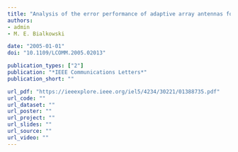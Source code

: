 ```yaml
---
title: "Analysis of the error performance of adaptive array antennas for CDMA with noncoherent M-ary orthogonal modulation in Nakagami fading"
authors:
- admin
- M. E. Bialkowski

date: "2005-01-01"
doi: "10.1109/LCOMM.2005.02013"

publication_types: ["2"]
publication: "*IEEE Communications Letters*"
publication_short: ""

url_pdf: "https://ieeexplore.ieee.org/iel5/4234/30221/01388735.pdf"
url_code: ""
url_dataset: ""
url_poster: ""
url_project: ""
url_slides: ""
url_source: ""
url_video: ""
---
```

